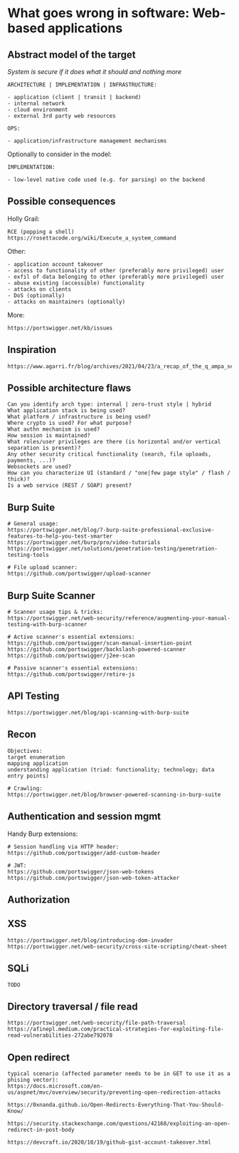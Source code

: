 
# What goes wrong in software: Web-based applications

## Abstract model of the target

*System is secure if it does what it should and nothing more*

    ARCHITECTURE | IMPLEMENTATION | INFRASTRUCTURE:

    - application (client | transit | backend)
    - internal network
    - cloud environment
    - external 3rd party web resources

	OPS:

    - application/infrastructure management mechanisms

Optionally to consider in the model:

	IMPLEMENTATION:

    - low-level native code used (e.g. for parsing) on the backend

## Possible consequences

Holly Grail:

```
RCE (popping a shell)
https://rosettacode.org/wiki/Execute_a_system_command
```

Other:

```
- application account takeover
- access to functionality of other (preferably more privileged) user
- exfil of data belonging to other (preferably more privileged) user
- abuse existing (accessible) functionality
- attacks on clients
- DoS (optionally)
- attacks on maintainers (optionally)
```

More:

```
https://portswigger.net/kb/issues
```

## Inspiration

```
https://www.agarri.fr/blog/archives/2021/04/23/a_recap_of_the_q_ampa_session_on_twitter/index.html
```

## Possible architecture flaws

```
Can you identify arch type: internal | zero-trust style | hybrid
What application stack is being used?
What platform / infrastructure is being used?
Where crypto is used? For what purpose?
What authn mechanism is used?
How session is maintained?
What roles/user privileges are there (is horizontal and/or vertical separation is present)?
Any other security critical functionality (search, file uploads, payments, ...)?
Websockets are used?
How can you characterize UI (standard / "one|few page style" / flash / thick)?
Is a web service (REST / SOAP) present?
```

## Burp Suite

```
# General usage:
https://portswigger.net/blog/7-burp-suite-professional-exclusive-features-to-help-you-test-smarter
https://portswigger.net/burp/pro/video-tutorials
https://portswigger.net/solutions/penetration-testing/penetration-testing-tools

# File upload scanner:
https://github.com/portswigger/upload-scanner
```

## Burp Suite Scanner

```
# Scanner usage tips & tricks:
https://portswigger.net/web-security/reference/augmenting-your-manual-testing-with-burp-scanner

# Active scanner's essential extensions:
https://github.com/portswigger/scan-manual-insertion-point
https://github.com/portswigger/backslash-powered-scanner
https://github.com/portswigger/j2ee-scan

# Passive scanner's essential extensions:
https://github.com/portswigger/retire-js
```

## API Testing

```
https://portswigger.net/blog/api-scanning-with-burp-suite
```

## Recon

```
Objectives:
target enumeration
mapping application
understanding application (triad: functionality; technology; data entry points)

# Crawling:
https://portswigger.net/blog/browser-powered-scanning-in-burp-suite
```

## Authentication and session mgmt

Handy Burp extensions:

```
# Session handling via HTTP header:
https://github.com/portswigger/add-custom-header

# JWT:
https://github.com/portswigger/json-web-tokens
https://github.com/portswigger/json-web-token-attacker
```

## Authorization

## XSS

```
https://portswigger.net/blog/introducing-dom-invader
https://portswigger.net/web-security/cross-site-scripting/cheat-sheet
```

## SQLi

```
TODO
```

## Directory traversal / file read

```
https://portswigger.net/web-security/file-path-traversal
https://afinepl.medium.com/practical-strategies-for-exploiting-file-read-vulnerabilities-272abe792078
```

## Open redirect

```
typical scenario (affected parameter needs to be in GET to use it as a phising vector):
https://docs.microsoft.com/en-us/aspnet/mvc/overview/security/preventing-open-redirection-attacks

https://0xnanda.github.io/Open-Redirects-Everything-That-You-Should-Know/

https://security.stackexchange.com/questions/42168/exploiting-an-open-redirect-in-post-body

https://devcraft.io/2020/10/19/github-gist-account-takeover.html
```
